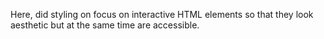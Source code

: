 Here, did styling on focus on interactive HTML elements
so that they look aesthetic but at the same time are
accessible.
